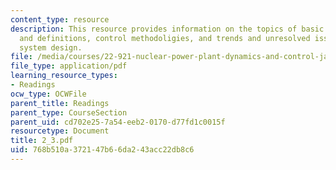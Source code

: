 ```yaml
---
content_type: resource
description: This resource provides information on the topics of basic control concepts
  and definitions, control methodoligies, and trends and unresolved issues in control
  system design.
file: /media/courses/22-921-nuclear-power-plant-dynamics-and-control-january-iap-2006/768b510a372147b66da243acc22db8c6_2_3.pdf
file_type: application/pdf
learning_resource_types:
- Readings
ocw_type: OCWFile
parent_title: Readings
parent_type: CourseSection
parent_uid: cd702e25-7a54-eeb2-0170-d77fd1c0015f
resourcetype: Document
title: 2_3.pdf
uid: 768b510a-3721-47b6-6da2-43acc22db8c6
---
```

